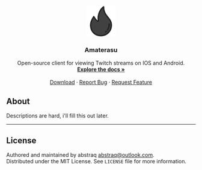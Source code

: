 <div align="center">
  <a href="https://github.com/abstraq/amaterasu">
    <img src="assets/logo.svg" alt="Logo" width="80" height="80">
  </a>

<h3 align="center">Amaterasu</h3>

  <p align="center">
    Open-source client for viewing Twitch streams on IOS and Android.
    <br />
    <a href="https://github.com/abstraq/amaterasu"><strong>Explore the docs »</strong></a>
    <br />
    <br />
    <a href="https://github.com/abstraq/amaterasu/releases">Download</a>
    ·
    <a href="https://github.com/abstraq/amaterasu/issues">Report Bug</a>
    ·
    <a href="https://github.com/abstraq/amaterasu/issues">Request Feature</a>
  </p>
</div>

## About

Descriptions are hard, i'll fill this out later.

---

## License

Authored and maintained by abstraq <abstraq@outlook.com>.<br>
Distributed under the MIT License. See `LICENSE` file for more information.

